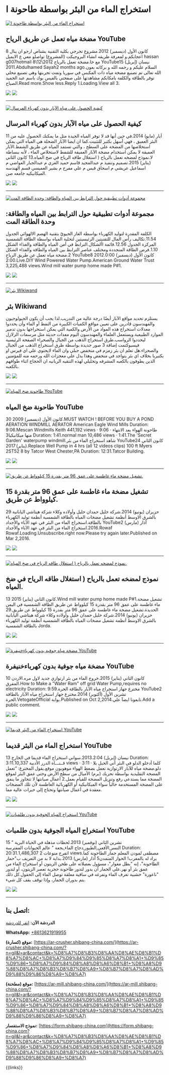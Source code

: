 # استخراج الماء من البئر بواسطة طاحونة ا

<a href="https://swt.shibang-china.com/?n=gjl&l=ar&img&k=%D8%A7%D8%B3%D8%AA%D8%AE%D8%B1%D8%A7%D8%AC+%D8%A7%D9%84%D9%85%D8%A7%D8%A1+%D9%85%D9%86+%D8%A7%D9%84%D8%A8%D8%A6%D8%B1+%D8%A8%D9%88%D8%A7%D8%B3%D8%B7%D8%A9+%D8%B7%D8%A7%D8%AD%D9%88%D9%86%D8%A9+%D8%A7" target="_blank">![استخراج الماء من البئر بواسطة طاحونة ا](http://static.shibang-china.com/all-800x300/1397.jpg)</a>

## مضخة مياه تعمل عن طريق الرياح YouTube
8 كانون الأول (ديسمبر) 2012.مشروع تخرجي بكلية التقنية بشناص ارجو ان ينال اعجابكم.و لمعرفة طريقه انشاء البروجيكت (المشروع) تواصلو معي ع الايميل hassan g007hotmail 8\12\2012 مع خا.مضخة تعمل بالرياح YouTube15 نيسان (إبريل) 2011.Abdulhamed Sayah2 months ago.السلام عليكم و رحمه الله و بركاته بعون الله تعالى تم تصنيع مضخة مياه ذات المكبس في سوريا وتمت تجربتها وهي تصنيع محلي توفر بالطاقة والكلفة بامكانكم مشاهدتها على صفحتي بالفيس بوك باسم عبد الحميد الصياح﻿.Read more.Show less.Reply 1.Loading.View all 3.


<a href="https://whatsapp.shibangsoft.com/WhatsApp.php" target="_blank" title="WhatsApp">![](http://static.shibang-china.com/icon/whatsapp.png)</a> <a href="https://swt.shibang-china.com/?n=gjl&l=ar&icon&k=%D8%A7%D8%B3%D8%AA%D8%AE%D8%B1%D8%A7%D8%AC+%D8%A7%D9%84%D9%85%D8%A7%D8%A1+%D9%85%D9%86+%D8%A7%D9%84%D8%A8%D8%A6%D8%B1+%D8%A8%D9%88%D8%A7%D8%B3%D8%B7%D8%A9+%D8%B7%D8%A7%D8%AD%D9%88%D9%86%D8%A9+%D8%A7" target="_blank">![](http://static.shibang-china.com/icon/chat-ar.png)</a>

---

<a href="https://swt.shibang-china.com/?n=gjl&l=ar&img&k=%D8%A7%D8%B3%D8%AA%D8%AE%D8%B1%D8%A7%D8%AC+%D8%A7%D9%84%D9%85%D8%A7%D8%A1+%D9%85%D9%86+%D8%A7%D9%84%D8%A8%D8%A6%D8%B1+%D8%A8%D9%88%D8%A7%D8%B3%D8%B7%D8%A9+%D8%B7%D8%A7%D8%AD%D9%88%D9%86%D8%A9+%D8%A7" target="_blank">![كيفية الحصول على مياه الآبار بدون كهرباء المرسال](http://static.shibang-china.com/all-800x300/797.jpg)</a>

## كيفية الحصول على مياه الآبار بدون كهرباء المرسال
11 أيار (مايو) 2014.في حين أنها قد لا توفر المياه الجيدة مثل ما يمكنك الحصول عليه من البئر العميق ، فهي أسهل بكثير للتثبيت.كما ان ايضا الآبار الضحلة هي المياه التي يمكن استخلاصها من المضخة على السطح ، والتي تستمد المياه عن طريق الشفط.الآبار العميقة لا يمكن استخدام مضخة الآبار العميقة للشفط لاستخلاص الماء ، لأنه ببساطة لا.نموذج لمضخه تعمل بالرياح ( استغلال طاقه الرياح في ضخ المياه.13 كانون الثاني (يناير) 2015.تصميم وتنفيذ م عبدالمجيد قاسم حميد الغزي م عبدالجبار العواضي م اسماعيل عريشي م اسحاق قيس م علي مفرح م بشير العميسي قسم الهندسه الميكانيكيه جامعه صن.


<a href="https://whatsapp.shibangsoft.com/WhatsApp.php" target="_blank" title="WhatsApp">![](http://static.shibang-china.com/icon/whatsapp.png)</a> <a href="https://swt.shibang-china.com/?n=gjl&l=ar&icon&k=%D8%A7%D8%B3%D8%AA%D8%AE%D8%B1%D8%A7%D8%AC+%D8%A7%D9%84%D9%85%D8%A7%D8%A1+%D9%85%D9%86+%D8%A7%D9%84%D8%A8%D8%A6%D8%B1+%D8%A8%D9%88%D8%A7%D8%B3%D8%B7%D8%A9+%D8%B7%D8%A7%D8%AD%D9%88%D9%86%D8%A9+%D8%A7" target="_blank">![](http://static.shibang-china.com/icon/chat-ar.png)</a>

---

<a href="https://swt.shibang-china.com/?n=gjl&l=ar&img&k=%D8%A7%D8%B3%D8%AA%D8%AE%D8%B1%D8%A7%D8%AC+%D8%A7%D9%84%D9%85%D8%A7%D8%A1+%D9%85%D9%86+%D8%A7%D9%84%D8%A8%D8%A6%D8%B1+%D8%A8%D9%88%D8%A7%D8%B3%D8%B7%D8%A9+%D8%B7%D8%A7%D8%AD%D9%88%D9%86%D8%A9+%D8%A7" target="_blank">![مجموعة أدوات تطبيقية حول الترابط بين المياه والطاقة: وحدة الطاقة المت](http://static.shibang-china.com/all-800x300/650.jpg)</a>

## مجموعة أدوات تطبيقية حول الترابط بين المياه والطاقة: وحدة الطاقة المت
الكلفة المقدرة لتوليد الكهرباء بواسطة الغاز الحيويّ بتقنية الهضم الالهوائي الجدول 11.54.تكاليف رأس المال للتقنيتين الرئيسيتين لتحلية المياه بواسطة الطاقة الشمسية المركزة الجدول 12.56.قائمة األشكال.الترابط في أمن المياه والطاقة والغذاء الشكل 1.10.فرص الطاقة المتجددة ومختلف عناصر الترابط بين المياه والطاقة والغذاء الشكل 2.مضخة مياه تعمل عن طريق الرياح YouTube8 كانون الأول (ديسمبر) 2012.0:00 2:00.Live.DIY Wind Powered Water Pump.American Ground Water Trust 3,225,488 views.Wind mill water pump home made P#1.


<a href="https://whatsapp.shibangsoft.com/WhatsApp.php" target="_blank" title="WhatsApp">![](http://static.shibang-china.com/icon/whatsapp.png)</a> <a href="https://swt.shibang-china.com/?n=gjl&l=ar&icon&k=%D8%A7%D8%B3%D8%AA%D8%AE%D8%B1%D8%A7%D8%AC+%D8%A7%D9%84%D9%85%D8%A7%D8%A1+%D9%85%D9%86+%D8%A7%D9%84%D8%A8%D8%A6%D8%B1+%D8%A8%D9%88%D8%A7%D8%B3%D8%B7%D8%A9+%D8%B7%D8%A7%D8%AD%D9%88%D9%86%D8%A9+%D8%A7" target="_blank">![](http://static.shibang-china.com/icon/chat-ar.png)</a>

---

<a href="https://swt.shibang-china.com/?n=gjl&l=ar&img&k=%D8%A7%D8%B3%D8%AA%D8%AE%D8%B1%D8%A7%D8%AC+%D8%A7%D9%84%D9%85%D8%A7%D8%A1+%D9%85%D9%86+%D8%A7%D9%84%D8%A8%D8%A6%D8%B1+%D8%A8%D9%88%D8%A7%D8%B3%D8%B7%D8%A9+%D8%B7%D8%A7%D8%AD%D9%88%D9%86%D8%A9+%D8%A7" target="_blank">![بئر Wikiwand](http://static.shibang-china.com/all-800x300/1490.jpg)</a>

## بئر Wikiwand
يستلزم تحديد مواقع الآبار أيضًا درجة عالية من التدريب.لذا يجب أن يكون الجيولوجيون والمهندسون قادرين على تعيين مواقع الكميات الكبيرة من النفط أو الماء وأن يحددوا معدلات استخراج هذه المواد من الأرض والكمية التي يمكن استخراجها بدون تدمير الموارد الطبيعية.ويستعمل العلماء والمهندسون اليوم معدات حديثة مثل مرسمات الزلازل ليحددوا الرواسب.طرق استخراج الذهب من الجبال والصحراء الصفحة الرئيسية فيسبوكتمت إضافة 3 صور جديدة بواسطة طرق استخراج الذهب من الجبال والصحراء.هل تعلم ان بئر زمزم في منخفض جبلي وان الماء لايحتوي علي اي فيرس او بكتيريا بخلاف اي بئر يتواجد في منخفض وهذا يدل علي معجزات الله ورحمه منه للمؤمنين الذين يطوفون بالكعبه المشرفه وتحليلي لهذه التنقيه الربانيه ان الحجاج اثناء طوافهم بالكعبه.


<a href="https://whatsapp.shibangsoft.com/WhatsApp.php" target="_blank" title="WhatsApp">![](http://static.shibang-china.com/icon/whatsapp.png)</a> <a href="https://swt.shibang-china.com/?n=gjl&l=ar&icon&k=%D8%A7%D8%B3%D8%AA%D8%AE%D8%B1%D8%A7%D8%AC+%D8%A7%D9%84%D9%85%D8%A7%D8%A1+%D9%85%D9%86+%D8%A7%D9%84%D8%A8%D8%A6%D8%B1+%D8%A8%D9%88%D8%A7%D8%B3%D8%B7%D8%A9+%D8%B7%D8%A7%D8%AD%D9%88%D9%86%D8%A9+%D8%A7" target="_blank">![](http://static.shibang-china.com/icon/chat-ar.png)</a>

---

<a href="https://swt.shibang-china.com/?n=gjl&l=ar&img&k=%D8%A7%D8%B3%D8%AA%D8%AE%D8%B1%D8%A7%D8%AC+%D8%A7%D9%84%D9%85%D8%A7%D8%A1+%D9%85%D9%86+%D8%A7%D9%84%D8%A8%D8%A6%D8%B1+%D8%A8%D9%88%D8%A7%D8%B3%D8%B7%D8%A9+%D8%B7%D8%A7%D8%AD%D9%88%D9%86%D8%A9+%D8%A7" target="_blank">![طاحونة ضخ المياه YouTube](http://static.shibang-china.com/all-800x300/1134.jpg)</a>

## طاحونة ضخ المياه YouTube
30 كانون الأول (ديسمبر) 2009.MUST WATCH ! BEFORE YOU BUY A POND AERATION WINDMILL AERATOR American Eagle Wind Mills Duration: 9:06.Mescan Windmills Keith 441,192 views &middot; 9:06 &middot; طاحونة الهواء بعد الانتهاء منها ميكانيكيا3 Duration: 1:41.normal man 10,486 views &middot; 1:41.The &#39;Secret Garden&#39; waterpump windmill.شاهد استخراج الماء من بئر YouTube24 كانون الثاني (يناير) 2017.Replace Well Pump in 4 hrs (all 12 videos clips) 100 ft Myers 2ST52 8 by Tatcor West Chester,PA Duration: 12:31.Tatcor Building.


<a href="https://whatsapp.shibangsoft.com/WhatsApp.php" target="_blank" title="WhatsApp">![](http://static.shibang-china.com/icon/whatsapp.png)</a> <a href="https://swt.shibang-china.com/?n=gjl&l=ar&icon&k=%D8%A7%D8%B3%D8%AA%D8%AE%D8%B1%D8%A7%D8%AC+%D8%A7%D9%84%D9%85%D8%A7%D8%A1+%D9%85%D9%86+%D8%A7%D9%84%D8%A8%D8%A6%D8%B1+%D8%A8%D9%88%D8%A7%D8%B3%D8%B7%D8%A9+%D8%B7%D8%A7%D8%AD%D9%88%D9%86%D8%A9+%D8%A7" target="_blank">![](http://static.shibang-china.com/icon/chat-ar.png)</a>

---

<a href="https://swt.shibang-china.com/?n=gjl&l=ar&img&k=%D8%A7%D8%B3%D8%AA%D8%AE%D8%B1%D8%A7%D8%AC+%D8%A7%D9%84%D9%85%D8%A7%D8%A1+%D9%85%D9%86+%D8%A7%D9%84%D8%A8%D8%A6%D8%B1+%D8%A8%D9%88%D8%A7%D8%B3%D8%B7%D8%A9+%D8%B7%D8%A7%D8%AD%D9%88%D9%86%D8%A9+%D8%A7" target="_blank">![تشغيل مضخة ماء غاطسة على عمق 96 متر بقدرة 15 كيلوواط عن طريق.](http://static.shibang-china.com/all-800x300/349.jpg)</a>

## تشغيل مضخة ماء غاطسة على عمق 96 متر بقدرة 15 كيلوواط عن طريق.
29 حزيران (يونيو) 2014.شركة خليل حمدان خليل وأولاده وكلاء شركة هيتاشي اليابانية بالشرق الاوسط أنظمة تشغيل مضخات المياه بالطاقة الشمسية أنظمة توليد الكهرباء بالطاقة.استخراج الماء من البئر في عهد الآباء والأجداد YouTube2 آذار (مارس) 2016.استخراج الماء من البئر في عهد الآباء والأجداد.Rowaf Rowaf.Loading.Unsubscribe.right now.Please try again later.Published on Mar 2,2016.


<a href="https://whatsapp.shibangsoft.com/WhatsApp.php" target="_blank" title="WhatsApp">![](http://static.shibang-china.com/icon/whatsapp.png)</a> <a href="https://swt.shibang-china.com/?n=gjl&l=ar&icon&k=%D8%A7%D8%B3%D8%AA%D8%AE%D8%B1%D8%A7%D8%AC+%D8%A7%D9%84%D9%85%D8%A7%D8%A1+%D9%85%D9%86+%D8%A7%D9%84%D8%A8%D8%A6%D8%B1+%D8%A8%D9%88%D8%A7%D8%B3%D8%B7%D8%A9+%D8%B7%D8%A7%D8%AD%D9%88%D9%86%D8%A9+%D8%A7" target="_blank">![](http://static.shibang-china.com/icon/chat-ar.png)</a>

---

<a href="https://swt.shibang-china.com/?n=gjl&l=ar&img&k=%D8%A7%D8%B3%D8%AA%D8%AE%D8%B1%D8%A7%D8%AC+%D8%A7%D9%84%D9%85%D8%A7%D8%A1+%D9%85%D9%86+%D8%A7%D9%84%D8%A8%D8%A6%D8%B1+%D8%A8%D9%88%D8%A7%D8%B3%D8%B7%D8%A9+%D8%B7%D8%A7%D8%AD%D9%88%D9%86%D8%A9+%D8%A7" target="_blank">![نموذج لمضخه تعمل بالرياح ( استغلال طاقه الرياح في ضخ المياه.](http://static.shibang-china.com/all-800x300/766.jpg)</a>

## نموذج لمضخه تعمل بالرياح ( استغلال طاقه الرياح في ضخ المياه.
13 كانون الثاني (يناير) 2015.Wind mill water pump home made P#1.تشغيل مضخة ماء غاطسة على عمق 96 متر بقدرة 15 كيلوواط عن طريق الطاقة الشمسية في اليمن الحديدة.تشغيل مضخة ماء غاطسة على عمق 96 متر بقدرة 15 كيلوواط عن طريق.29 حزيران (يونيو) 2014.شركة خليل حمدان خليل وأولاده وكلاء شركة هيتاشي اليابانية بالشرق الاوسط أنظمة تشغيل مضخات المياه بالطاقة الشمسية أنظمة توليد الكهرباء بالطاقة الشمسية Jorda.


<a href="https://whatsapp.shibangsoft.com/WhatsApp.php" target="_blank" title="WhatsApp">![](http://static.shibang-china.com/icon/whatsapp.png)</a> <a href="https://swt.shibang-china.com/?n=gjl&l=ar&icon&k=%D8%A7%D8%B3%D8%AA%D8%AE%D8%B1%D8%A7%D8%AC+%D8%A7%D9%84%D9%85%D8%A7%D8%A1+%D9%85%D9%86+%D8%A7%D9%84%D8%A8%D8%A6%D8%B1+%D8%A8%D9%88%D8%A7%D8%B3%D8%B7%D8%A9+%D8%B7%D8%A7%D8%AD%D9%88%D9%86%D8%A9+%D8%A7" target="_blank">![](http://static.shibang-china.com/icon/chat-ar.png)</a>

---

<a href="https://swt.shibang-china.com/?n=gjl&l=ar&img&k=%D8%A7%D8%B3%D8%AA%D8%AE%D8%B1%D8%A7%D8%AC+%D8%A7%D9%84%D9%85%D8%A7%D8%A1+%D9%85%D9%86+%D8%A7%D9%84%D8%A8%D8%A6%D8%B1+%D8%A8%D9%88%D8%A7%D8%B3%D8%B7%D8%A9+%D8%B7%D8%A7%D8%AD%D9%88%D9%86%D8%A9+%D8%A7" target="_blank">![مضخة مياه جوفية بدون كهرباءخنيفرة YouTube](http://static.shibang-china.com/all-800x300/371.jpg)</a>

## مضخة مياه جوفية بدون كهرباءخنيفرة YouTube
10 كانون الثاني (يناير) 2015.خروج الماء من بئر ارتوازي جديد لاول مره.الاردن المفرق.How to Make a &quot;Water Ram&quot; off grid Water Pump,requires no electricity Duration: 9:59.مخترع جهاز استخراج مياه الآبار بالطاقة الحرة YouTube2 تشرين الأول (أكتوبر) 2014.مخترع جهاز استخراج مياه الآبار بالطاقة الحرة.VetogateOfficial بوابة.Published on Oct 2,2014.تابعونا ايضآ علي.Add a public comment.


<a href="https://whatsapp.shibangsoft.com/WhatsApp.php" target="_blank" title="WhatsApp">![](http://static.shibang-china.com/icon/whatsapp.png)</a> <a href="https://swt.shibang-china.com/?n=gjl&l=ar&icon&k=%D8%A7%D8%B3%D8%AA%D8%AE%D8%B1%D8%A7%D8%AC+%D8%A7%D9%84%D9%85%D8%A7%D8%A1+%D9%85%D9%86+%D8%A7%D9%84%D8%A8%D8%A6%D8%B1+%D8%A8%D9%88%D8%A7%D8%B3%D8%B7%D8%A9+%D8%B7%D8%A7%D8%AD%D9%88%D9%86%D8%A9+%D8%A7" target="_blank">![](http://static.shibang-china.com/icon/chat-ar.png)</a>

---

<a href="https://swt.shibang-china.com/?n=gjl&l=ar&img&k=%D8%A7%D8%B3%D8%AA%D8%AE%D8%B1%D8%A7%D8%AC+%D8%A7%D9%84%D9%85%D8%A7%D8%A1+%D9%85%D9%86+%D8%A7%D9%84%D8%A8%D8%A6%D8%B1+%D8%A8%D9%88%D8%A7%D8%B3%D8%B7%D8%A9+%D8%B7%D8%A7%D8%AD%D9%88%D9%86%D8%A9+%D8%A7" target="_blank">![استخراج الماء من البئر قديما YouTube](http://static.shibang-china.com/all-800x300/911.jpg)</a>

## استخراج الماء من البئر قديما YouTube
13 نيسان (إبريل) 2013.2:04.سواني استخراج الماء قديما في الخارج Duration: 3:11.قــنـــاة الدرر الأدبية 10,337 views &middot; 3:11 &middot; كلما أدخلو الدلو في البئر أتي الحبل بلا دلو.مضخة مياه للآبار الارتوازية تعمل بضغط الهواء موهوبون موقع.يقول المخترع: “تعمل المضخة التقليدية بواسطة تحريك (برم) الأميال من سطح الأرض وحتى عمق البئر لموقع المضخة مما يستدعي رفع وتنزيل المضخة للقيام بعمل.2 أعمال صيانتها لا تتجاوز ما ينفق على المضخة المستخدمة حالياً سواء الميكانيكية أو الكهربائية الغاطسة لأن تلك المضخات معقدة في أعمال صيانتها وتحتاج إلى خبرات عالية مما.


<a href="https://whatsapp.shibangsoft.com/WhatsApp.php" target="_blank" title="WhatsApp">![](http://static.shibang-china.com/icon/whatsapp.png)</a> <a href="https://swt.shibang-china.com/?n=gjl&l=ar&icon&k=%D8%A7%D8%B3%D8%AA%D8%AE%D8%B1%D8%A7%D8%AC+%D8%A7%D9%84%D9%85%D8%A7%D8%A1+%D9%85%D9%86+%D8%A7%D9%84%D8%A8%D8%A6%D8%B1+%D8%A8%D9%88%D8%A7%D8%B3%D8%B7%D8%A9+%D8%B7%D8%A7%D8%AD%D9%88%D9%86%D8%A9+%D8%A7" target="_blank">![](http://static.shibang-china.com/icon/chat-ar.png)</a>

---

<a href="https://swt.shibang-china.com/?n=gjl&l=ar&img&k=%D8%A7%D8%B3%D8%AA%D8%AE%D8%B1%D8%A7%D8%AC+%D8%A7%D9%84%D9%85%D8%A7%D8%A1+%D9%85%D9%86+%D8%A7%D9%84%D8%A8%D8%A6%D8%B1+%D8%A8%D9%88%D8%A7%D8%B3%D8%B7%D8%A9+%D8%B7%D8%A7%D8%AD%D9%88%D9%86%D8%A9+%D8%A7" target="_blank">![استخراج المياه الجوفية بدون طلمبات YouTube](http://static.shibang-china.com/all-800x300/598.jpg)</a>

## استخراج المياه الجوفية بدون طلمبات YouTube
15 تشرين الثاني (نوفمبر) 2013.لحظات مذهلة في الحياة البرية &quot; النسر,الأفعي,الطيور,دجاج الماء,بجعة &quot; عالم الحيوانات المفترسة Duration: 20:31.اتفرج منوعات 2 1,486,307 views.مصطفى لمودن المعلم حمار الطاحونة كما يراد له بالمغرب! الحوار المتمدن5 آذار (مارس) 2013.بداية لا بد من التعريف ب&quot;حمار الطاحونة&quot;، إنه &quot;بطل مغوار&quot;، مسؤول بعضلاته على طحن الزيتون أو استخراج الماء من عمق بئر أو نهر.على الحمار أن يدور لتدور طاحونة حجرية تعصر الزيتون، أو لتدور &quot;ناعورة&quot; خشبية تغرف الماء وتفرغه في ساقية معلقة توصل الماء إلى الحقول.كل ذلك يتم بدوران الحمار، وإذا توقف يقف كل شيء.


<a href="https://whatsapp.shibangsoft.com/WhatsApp.php" target="_blank" title="WhatsApp">![](http://static.shibang-china.com/icon/whatsapp.png)</a> <a href="https://swt.shibang-china.com/?n=gjl&l=ar&icon&k=%D8%A7%D8%B3%D8%AA%D8%AE%D8%B1%D8%A7%D8%AC+%D8%A7%D9%84%D9%85%D8%A7%D8%A1+%D9%85%D9%86+%D8%A7%D9%84%D8%A8%D8%A6%D8%B1+%D8%A8%D9%88%D8%A7%D8%B3%D8%B7%D8%A9+%D8%B7%D8%A7%D8%AD%D9%88%D9%86%D8%A9+%D8%A7" target="_blank">![](http://static.shibang-china.com/icon/chat-ar.png)</a>

---
## اتصل بنا:

**الدردشة الآن:** [انقر للدردشة](https://swt.shibang-china.com?n=gjl&l=ar&contact&k=%D8%A7%D8%B3%D8%AA%D8%AE%D8%B1%D8%A7%D8%AC+%D8%A7%D9%84%D9%85%D8%A7%D8%A1+%D9%85%D9%86+%D8%A7%D9%84%D8%A8%D8%A6%D8%B1+%D8%A8%D9%88%D8%A7%D8%B3%D8%B7%D8%A9+%D8%B7%D8%A7%D8%AD%D9%88%D9%86%D8%A9+%D8%A7)

**WhatsApp:**  [+8613621919955](https://whatsapp.shibangsoft.com/WhatsApp.php)

**موقع (كسارة):** [https://ar-crusher.shibang-china.com/](https://ar-crusher.shibang-china.com/?n=gjl&l=ar&contact&k=%D8%A7%D8%B3%D8%AA%D8%AE%D8%B1%D8%A7%D8%AC+%D8%A7%D9%84%D9%85%D8%A7%D8%A1+%D9%85%D9%86+%D8%A7%D9%84%D8%A8%D8%A6%D8%B1+%D8%A8%D9%88%D8%A7%D8%B3%D8%B7%D8%A9+%D8%B7%D8%A7%D8%AD%D9%88%D9%86%D8%A9+%D8%A7)

**موقع (مطحنة):** [https://ar-mill.shibang-china.com/](https://ar-mill.shibang-china.com/?n=gjl&l=ar&contact&k=%D8%A7%D8%B3%D8%AA%D8%AE%D8%B1%D8%A7%D8%AC+%D8%A7%D9%84%D9%85%D8%A7%D8%A1+%D9%85%D9%86+%D8%A7%D9%84%D8%A8%D8%A6%D8%B1+%D8%A8%D9%88%D8%A7%D8%B3%D8%B7%D8%A9+%D8%B7%D8%A7%D8%AD%D9%88%D9%86%D8%A9+%D8%A7)

**نموذج الاستفسار:** [https://form.shibang-china.com](https://form.shibang-china.com?n=gjl&l=ar&contact&k=%D8%A7%D8%B3%D8%AA%D8%AE%D8%B1%D8%A7%D8%AC+%D8%A7%D9%84%D9%85%D8%A7%D8%A1+%D9%85%D9%86+%D8%A7%D9%84%D8%A8%D8%A6%D8%B1+%D8%A8%D9%88%D8%A7%D8%B3%D8%B7%D8%A9+%D8%B7%D8%A7%D8%AD%D9%88%D9%86%D8%A9+%D8%A7)

{{links}}